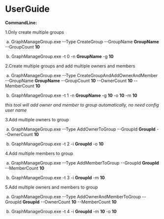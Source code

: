 # 								UserGuide

**CommandLine:**

1.Only create multiple groups

​	a. GraphManageGroup.exe --Type CreateGroup --GroupName  **GroupName** --GroupCount **10**

​	b. GraphManageGroup.exe -t 0 -n **GroupName**  -g **10**



2.Create multiple groups and add multiple owners and members

​	a. GraphManageGroup.exe --Type CreateGroupAndAddOwnerAndMember --GroupName  **GroupName** --GroupCount **10** --OwnerCount **10** --MemberCount **10**

​	b. GraphManageGroup.exe -t 1 -n **GroupName**  -g **10** -o **10**  -m **10**

*this tool will add owner and member  to group automatically, no need config user name*



3.Add multiple owners to group

​	a. GraphManageGroup.exe --Type AddOwnerToGroup --GroupId **GroupId** --OwnerCount **10**

​	b. GraphManageGroup.exe -t 2 -i **GroupId** -o **10** 



4.Add multiple members to group

​	a. GraphManageGroup.exe --Type AddMemberToGroup --GroupId **GroupId** --MemberCount **10**

​	b. GraphManageGroup.exe -t 3 -i **GroupId** -m **10**



5.Add multiple owners and members to group

​	a.  GraphManageGroup.exe --Type AddOwnerAndMemberToGroup --GroupId **GroupId** --OwnerCount **10** --MemberCount **10**

​	b. GraphManageGroup.exe -t 4 -i **GroupId** -m **10** -o **10** 